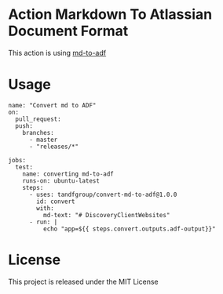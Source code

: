 # Action Markdown To Atlassian Document Format

This action is using [md-to-adf](https://github.com/b-yond-infinite-network/md-to-adf)


# Usage

```
name: "Convert md to ADF"
on:
  pull_request:
  push:
    branches:
      - master
      - "releases/*"

jobs:
  test:
    name: converting md-to-adf
    runs-on: ubuntu-latest
    steps:
      - uses: tandfgroup/convert-md-to-adf@1.0.0
        id: convert
        with:
          md-text: "# DiscoveryClientWebsites"
      - run: |
          echo "app=${{ steps.convert.outputs.adf-output}}"
```


# License

This project is released under the MIT License

